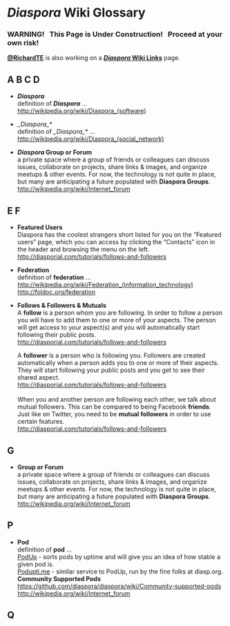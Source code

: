 # _Diaspora_ Wiki Glossary

### WARNING! &nbsp; This Page is Under Construction! &nbsp; Proceed at your own risk!

**[@RichardTE](https://Diasp.org/u/richardte)** is also working on a **[_Diaspora_ Wiki Links](https://github.com/diaspora/diaspora/wiki/links)** page.

## <a name="wiki-d">A B C D</a>

- **_Diaspora_**       
    definition of **_Diaspora_** ...   
    http://wikipedia.org/wiki/Diaspora_(software)

- **_Diaspora*_**        
    definition of **_Diaspora*_** ...     
    http://wikipedia.org/wiki/Diaspora_(social_network)

- **_Diaspora_ Group or Forum**       
    a private space where a group of friends or colleagues can discuss issues, collaborate on projects, share links & images, and organize meetups & other events.  For now, the technology is not quite in place, but many are anticipating a future populated with **Diaspora Groups**.     
    http://wikipedia.org/wiki/Internet_forum    

## <a name="wiki-f">E F</a>
     
- **Featured Users**     
Diaspora has the coolest strangers short listed for you on the “Featured users” page, which you can access by clicking the “Contacts” icon in the header and browsing the menu on the left.    
    http://diasporial.com/tutorials/follows-and-followers    

- **Federation**          
    definition of **federation** ...       
    http://wikipedia.org/wiki/Federation_(information_technology)    
    http://foldoc.org/federation     

- **Follows & Followers & Mutuals**    
    A **follow** is a person whom you are following. In order to follow a person you will have to add them to one or more of your aspects. The person will get access to your aspect(s) and you will automatically start following their public posts.    
    http://diasporial.com/tutorials/follows-and-followers
    
    A **follower** is a person who is following you. Followers are created automatically when a person adds you to one or more of their aspects. They will start following your public posts and you get to see their shared aspect.    
    http://diasporial.com/tutorials/follows-and-followers   
&nbsp;    
    When you and another person are following each other, we talk about mutual followers. This can be compared to being Facebook **friends**. Just like on Twitter, you need to be **mutual followers** in order to use certain features.    
    http://diasporial.com/tutorials/follows-and-followers     

## <a name="wiki-g">G</a>

- **Group or Forum**       
    a private space where a group of friends or colleagues can discuss issues, collaborate on projects, share links & images, and organize meetups & other events.  For now, the technology is not quite in place, but many are anticipating a future populated with **Diaspora Groups**.     
    http://wikipedia.org/wiki/Internet_forum    

## <a name="wiki-p">P</a>

- **Pod**       
    definition of **pod** ...     
    [PodUp](http://podup.sargodarya.de) - sorts pods by uptime and will give you an idea of how stable a given pod is.    
    [Podupti.me](http://podupti.me/) - similar service to PodUp, run by the fine folks at diasp.org.    
    **Community Supported Pods**      
        https://github.com/diaspora/diaspora/wiki/Community-supported-pods
        http://wikipedia.org/wiki/Internet_forum    

## <a name="wiki-q">Q</a>


